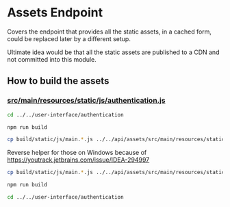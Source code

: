 # Assets Endpoint

Covers the endpoint that provides all the static assets, in a cached form, could be replaced later by a different setup.

Ultimate idea would be that all the static assets are published to a CDN and not committed into this module. 

## How to build the assets

### [src/main/resources/static/js/authentication.js](src/main/resources/static/js/authentication.js)

 ```bash
cd ../../user-interface/authentication

npm run build

cp build/static/js/main.*.js ../../api/assets/src/main/resources/static/js/authentication.js
 ```

Reverse helper for those on Windows because of https://youtrack.jetbrains.com/issue/IDEA-294997
```bash
cp build/static/js/main.*.js ../../api/assets/src/main/resources/static/js/authentication.js

npm run build

cd ../../user-interface/authentication
```